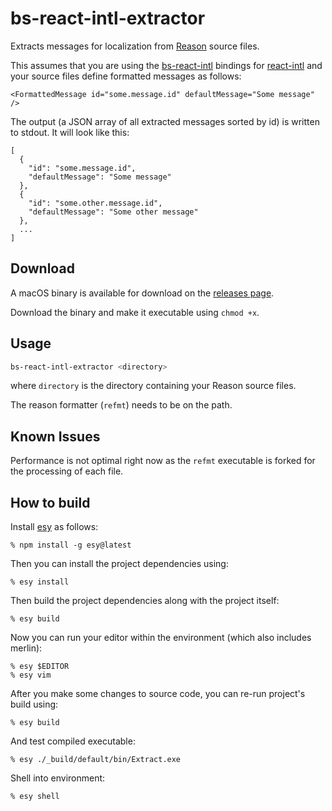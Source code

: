 # bs-react-intl-extractor

Extracts messages for localization from [Reason] source files.

This assumes that you are using the
[bs-react-intl] bindings for [react-intl] and your source files define formatted messages as follows:

```re
<FormattedMessage id="some.message.id" defaultMessage="Some message" />
```

The output (a JSON array of all extracted messages sorted by id) is written to stdout. It will look like this:

```
[
  {
    "id": "some.message.id",
    "defaultMessage": "Some message"
  },
  {
    "id": "some.other.message.id",
    "defaultMessage": "Some other message"
  },
  ...
]
```

## Download

A macOS binary is available for download on the [releases page].

Download the binary and make it executable using `chmod +x`.

## Usage

```sh
bs-react-intl-extractor <directory>
```

where `directory` is the directory containing your Reason source files.

The reason formatter (`refmt`) needs to be on the path.

## Known Issues

Performance is not optimal right now as the `refmt` executable is forked for the processing of each file.

## How to build

Install [esy] as follows:

    % npm install -g esy@latest

Then you can install the project dependencies using:

    % esy install

Then build the project dependencies along with the project itself:

    % esy build

Now you can run your editor within the environment (which also includes merlin):

    % esy $EDITOR
    % esy vim

After you make some changes to source code, you can re-run project's build
using:

    % esy build

And test compiled executable:

    % esy ./_build/default/bin/Extract.exe

Shell into environment:

    % esy shell

[reason]: https://reasonml.github.io
[bs-react-intl]: https://github.com/alexfedoseev/bs-react-intl
[react-intl]: https://github.com/yahoo/react-intl
[releases page]: https://github.com/cknitt/bs-react-intl-extractor/releases
[esy]: https://esy.sh
